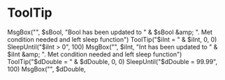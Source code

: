 # ToolTip
MsgBox("", $sBool, "Bool has been updated to " &amp; $sBool &amp; ". Met condition needed and left sleep function") ToolTip("$iInt = " &amp; $iInt, 0, 0) SleepUntil("$iInt > 0", 100) MsgBox("", $iInt, "Int has been updated to " &amp; $iInt &amp; ". Met condition needed and left sleep function") ToolTip("$dDouble = " &amp; $dDouble, 0, 0) SleepUntil("$dDouble = 99.99", 100) MsgBox("", $dDouble,
